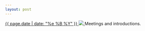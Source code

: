 ```yaml
---
layout: post
---
```


<p>
  <a href="/175">
    <time>{{ page.date | date: "%e %B %Y" }}</time>
    <img src="{{ site.assets_url }}/175.jpg">
  </a>
  Meetings and introductions.
</p>
